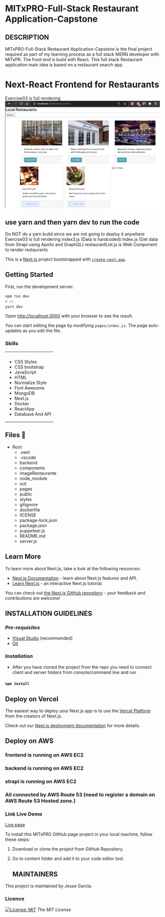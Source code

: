 # MITxPRO-Full-Stack Restaurant Application-Capstone

## DESCRIPTION

MITxPRO-Full-Stack Restaurant Application-Capstone is the final project required as part of my learning process as a full stack MERN developer with MITxPR.
The front end is build with React.
This full stack Restaurant application main idea is based on a restaurant search app.

# Next-React Frontend for Restaurants
Exercise03 is full rendering
<img src = 'restaurants.png'>

## use yarn and then yarn dev to run the code

Do NOT do a yarn build since we are not going to deploy it anywhere
Exercise03 is full rendering
index3.js (Data is hardcoded)
index.js (Get data from Strapi using Apollo and GraphQL)
restaurantList.js is Web Component to render restaurants

This is a [Next.js](https://nextjs.org/) project bootstrapped with [`create-next-app`](https://github.com/vercel/next.js/tree/canary/packages/create-next-app).

## Getting Started

First, run the development server:

```bash
npm run dev
# or
yarn dev
```

Open [http://localhost:3000](http://localhost:3000) with your browser to see the result.

You can start editing the page by modifying `pages/index.js`. The page auto-updates as you edit the file.

<!-- Skils -->
### Skills 
<table>
  <tbody>
    <tr>
      <th align="center"></th>
    </tr>
    <tr>
      <td>
        <ul>
          <li>CSS Styles</li>
          <li>CSS bootstrap</li>
          <li>JavaScript</li>
           <li>HTML</li>
           <li>Normalize Style</li>
           <li>Font Awesome</li>
          <li>MongoDB</li>
          <li>Next.js</li>
          <li>Docker</li>
          <li>ReactApp</li>
          <li>Database And API</li>
        </ul>
  <tbody>
<table>

 ## Files 📁
 - Root
   - .next
   - .vscode
   - backend
   - components
   - imageRestaurante
   - node_module
   - out
   - pages
   - public
   - styles
   - gitignore
   - dockerfile
   - lICENSE
   - package-lock.json
   - package.json
   - puppeteer.js
   - README.md
   - server.js


## Learn More

To learn more about Next.js, take a look at the following resources:

- [Next.js Documentation](https://nextjs.org/docs) - learn about Next.js features and API.
- [Learn Next.js](https://nextjs.org/learn) - an interactive Next.js tutorial.

You can check out [the Next.js GitHub repository](https://github.com/vercel/next.js/) - your feedback and contributions are welcome!
  
  ## INSTALLATION GUIDELINES

### _Pre-requisites_


- [Visual Studio](https://visualstudio.microsoft.com/downloads/) (recommended)
- [Git](https://github.com/git-guides/install-git)


### _Installation_

- After you have cloned the project from the repo you need to connect client and server folders from console/command line and run

#### `npm install`

## Deploy on Vercel

The easiest way to deploy your Next.js app is to use the [Vercel Platform](https://vercel.com/import?utm_medium=default-template&filter=next.js&utm_source=create-next-app&utm_campaign=create-next-app-readme) from the creators of Next.js.

Check out our [Next.js deployment documentation](https://nextjs.org/docs/deployment) for more details.
  
## Deploy on AWS
  
### frontend is running on AWS EC2
### backend is running on AWS EC2
### strapi is running on AWS EC2 
### All connected by AWS Route 53 (need to register a domain on AWS Route 53 Hosted zone.)

  
  <!-- Link Live Demo -->
### Link Live Demo
[Live page](http://www.jesse-garciafullstackrestaurantapp.com/)


To install this MITxPRO GitHub page project in your local machine, follow these steps:

1. Download or clone the project from GitHub Repository.
2. Go to content folder and add it to your code editor tool.

   ## MAINTAINERS

This project is maintained by Jesse Garcia. 
  
<!-- LICENSE -->
### Licence 
[![License: MIT](https://img.shields.io/badge/License-MIT-yellow.svg)](https://opensource.org/licenses/MIT) *The MIT License*

